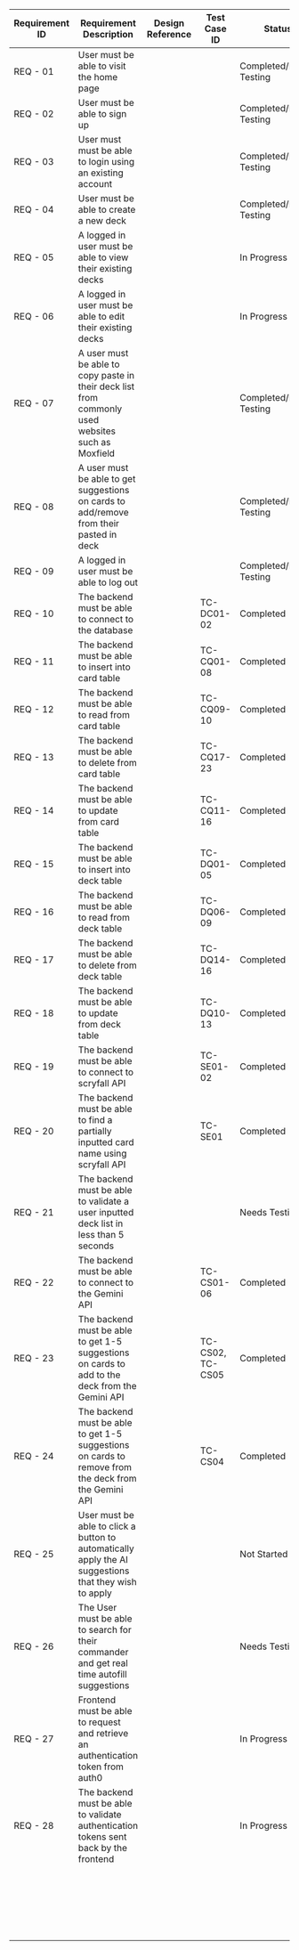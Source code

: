 | Requirement ID    | Requirement Description   | Design Reference  | Test Case ID  | Status    |
| ----------------- | ------------------------- | ----------------- | ------------- | --------- |
| REQ - 01          | User must be able to visit the home page |                   |               | Completed/Needs Testing          |
| REQ - 02          | User must be able to sign up |                   |               | Completed/Needs Testing          |
| REQ - 03          | User must must be able to login using an existing account |                   |               | Completed/Needs Testing          |
| REQ - 04          | User must be able to create a new deck |                   |               | Completed/Needs Testing          |
| REQ - 05          | A logged in user must be able to view their existing decks |                   |               | In Progress          |
| REQ - 06          | A logged in user must be able to edit their existing decks |                   |               | In Progress          |
| REQ - 07          | A user must be able to copy paste in their deck list from commonly used websites such as Moxfield |                   |               | Completed/Needs Testing          |
| REQ - 08          | A user must be able to get suggestions on cards to add/remove from their pasted in deck |                   |               | Completed/Needs Testing          |
| REQ - 09          | A logged in user must be able to log out |                   |               | Completed/Needs Testing          |
| REQ - 10          | The backend must be able to connect to the database |                   | TC-DC01-02              | Completed          |
| REQ - 11          | The backend must be able to insert into card table |                   | TC-CQ01-08              | Completed           |
| REQ - 12          | The backend must be able to read from card table |                   | TC-CQ09-10              | Completed          |
| REQ - 13          | The backend must be able to delete from card table |                   | TC-CQ17-23              | Completed          |
| REQ - 14          | The backend must be able to update from card table |                   | TC-CQ11-16              | Completed          |
| REQ - 15          | The backend must be able to insert into deck table |                   | TC-DQ01-05              | Completed          |
| REQ - 16          | The backend must be able to read from deck table |                   | TC-DQ06-09              | Completed          |
| REQ - 17          | The backend must be able to delete from deck table |                   | TC-DQ14-16              | Completed          |
| REQ - 18          | The backend must be able to update from deck table |                   | TC-DQ10-13              | Completed          |
| REQ - 19          | The backend must be able to connect to scryfall API |                   | TC-SE01-02              | Completed          |
| REQ - 20          | The backend must be able to find a partially inputted card name using scryfall API |                   | TC-SE01              | Completed          |
| REQ - 21          | The backend must be able to validate a user inputted deck list in less than 5 seconds |                   |               | Needs Testing          |
| REQ - 22          | The backend must be able to connect to the Gemini API |                   | TC-CS01-06              | Completed          |
| REQ - 23          | The backend must be able to get 1-5 suggestions on cards to add to the deck from the Gemini API |                   | TC-CS02, TC-CS05              | Completed          |
| REQ - 24          | The backend must be able to get 1-5 suggestions on cards to remove from the deck from the Gemini API |                   | TC-CS04              | Completed          |
| REQ - 25          | User must be able to click a button to automatically apply the AI suggestions that they wish to apply |                   |               | Not Started          |
| REQ - 26          | The User must be able to search for their commander and get real time autofill suggestions |                   |               | Needs Testing          |
| REQ - 27          | Frontend must be able to request and retrieve an authentication token from auth0                          |                   |               | In Progress          |
| REQ - 28          | The backend must be able to validate authentication tokens sent back by the frontend                          |                   |               | In Progress          |
|                   |                           |                   |               |           |
|                   |                           |                   |               |           |
|                   |                           |                   |               |           |
|                   |                           |                   |               |           |
|                   |                           |                   |               |           |
|                   |                           |                   |               |           |
|                   |                           |                   |               |           |
|                   |                           |                   |               |           |
|                   |                           |                   |               |           |
|                   |                           |                   |               |           |
|                   |                           |                   |               |           |
|                   |                           |                   |               |           |
|                   |                           |                   |               |           |
|                   |                           |                   |               |           |
|                   |                           |                   |               |           |
|                   |                           |                   |               |           |
|                   |                           |                   |               |           |
|                   |                           |                   |               |           |
|                   |                           |                   |               |           |
|                   |                           |                   |               |           |
|                   |                           |                   |               |           |
|                   |                           |                   |               |           |